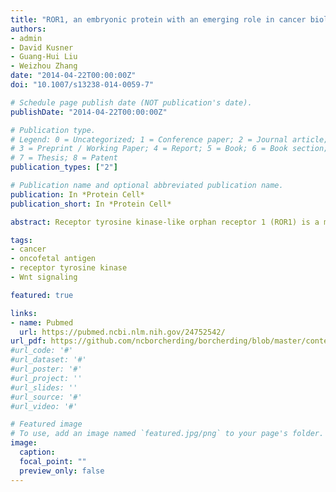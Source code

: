 ```yaml
---
title: "ROR1, an embryonic protein with an emerging role in cancer biology"
authors:
- admin
- David Kusner
- Guang-Hui Liu
- Weizhou Zhang
date: "2014-04-22T00:00:00Z"
doi: "10.1007/s13238-014-0059-7"

# Schedule page publish date (NOT publication's date).
publishDate: "2014-04-22T00:00:00Z"

# Publication type.
# Legend: 0 = Uncategorized; 1 = Conference paper; 2 = Journal article;
# 3 = Preprint / Working Paper; 4 = Report; 5 = Book; 6 = Book section;
# 7 = Thesis; 8 = Patent
publication_types: ["2"]

# Publication name and optional abbreviated publication name.
publication: In *Protein Cell*
publication_short: In *Protein Cell*

abstract: Receptor tyrosine kinase-like orphan receptor 1 (ROR1) is a member of the ROR family consisting of ROR1 and ROR2. RORs contain two distinct extracellular cysteine-rich domains and one transmembrane domain. Within the intracellular portion, ROR1 possesses a tyrosine kinase domain, two serine/threonine-rich domains and a proline-rich domain. RORs have been studied in the context of embryonic patterning and neurogenesis through a variety of homologs. These physiologic functions are dichotomous based on the requirement of the kinase domain. A growing literature has established ROR1 as a marker for cancer, such as in CLL and other blood malignancies. In addition, ROR1 is critically involved in progression of a number of blood and solid malignancies. ROR1 has been shown to inhibit apoptosis, potentiate EGFR signaling, and induce epithelial-mesenchymal transition (EMT). Importantly, ROR1 is only detectable in embryonic tissue and generally absent in adult tissue, making the protein an ideal drug target for cancer therapy. 

tags:
- cancer
- oncofetal antigen
- receptor tyrosine kinase
- Wnt signaling

featured: true

links:
- name: Pubmed
  url: https://pubmed.ncbi.nlm.nih.gov/24752542/
url_pdf: https://github.com/ncborcherding/borcherding/blob/master/content/publication/borcherding2014ror1/borcherding2014ror1.pdf
#url_code: '#'
#url_dataset: '#'
#url_poster: '#'
#url_project: ''
#url_slides: ''
#url_source: '#'
#url_video: '#'

# Featured image
# To use, add an image named `featured.jpg/png` to your page's folder. 
image:
  caption: 
  focal_point: ""
  preview_only: false
---
```



